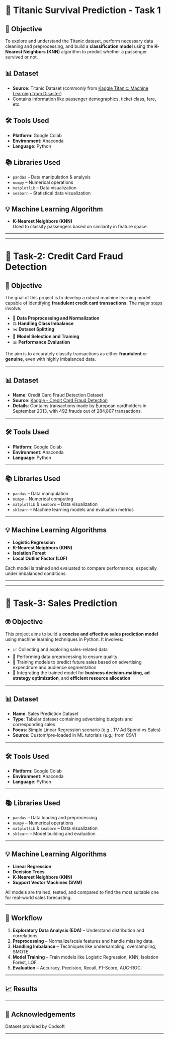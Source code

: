 # 🚢 Titanic Survival Prediction - Task 1

## 🧐 Objective
To explore and understand the Titanic dataset, perform necessary data cleaning and preprocessing, and build a **classification model** using the **K-Nearest Neighbors (KNN)** algorithm to predict whether a passenger survived or not.

## 📊 Dataset
- **Source**: Titanic Dataset (commonly from [Kaggle Titanic: Machine Learning from Disaster](https://www.kaggle.com/c/titanic))
- Contains information like passenger demographics, ticket class, fare, etc.

## 🛠 Tools Used
- **Platform**: Google Colab  
- **Environment**: Anaconda  
- **Language**: Python  

## 📚 Libraries Used
- `pandas` – Data manipulation & analysis  
- `numpy` – Numerical operations  
- `matplotlib` – Data visualization  
- `seaborn` – Statistical data visualization  

## 💡 Machine Learning Algorithm
- **K-Nearest Neighbors (KNN)**  
  Used to classify passengers based on similarity in feature space.

---
---


# 🤖 Task-2: Credit Card Fraud Detection

## 🧐 Objective
The goal of this project is to develop a robust machine learning model capable of identifying **fraudulent credit card transactions**. The major steps involve:

- 🔄 **Data Preprocessing and Normalization**  
- ⚖️ **Handling Class Imbalance**  
- ✂️ **Dataset Splitting**  
- 🧠 **Model Selection and Training**  
- 📊 **Performance Evaluation**

The aim is to accurately classify transactions as either **fraudulent** or **genuine**, even with highly imbalanced data.

---

## 📊 Dataset
- **Name**: Credit Card Fraud Detection Dataset  
- **Source**: [Kaggle - Credit Card Fraud Detection](https://www.kaggle.com/datasets/mlg-ulb/creditcardfraud)  
- **Details**: Contains transactions made by European cardholders in September 2013, with 492 frauds out of 284,807 transactions.

---

## 🛠 Tools Used
- **Platform**: Google Colab  
- **Environment**: Anaconda  
- **Language**: Python  

---

## 📚 Libraries Used
- `pandas` – Data manipulation  
- `numpy` – Numerical computing  
- `matplotlib` & `seaborn` – Data visualization  
- `sklearn` – Machine learning models and evaluation metrics  

---

## 💡 Machine Learning Algorithms
- **Logistic Regression**
- **K-Nearest Neighbors (KNN)**
- **Isolation Forest**
- **Local Outlier Factor (LOF)**

Each model is trained and evaluated to compare performance, especially under imbalanced conditions.

---    
---


# 📑 Task-3: Sales Prediction

## 🤓 Objective
This project aims to build a **concise and effective sales prediction model** using machine learning techniques in Python. It involves:

- 📈 Collecting and exploring sales-related data  
- 🧹 Performing data preprocessing to ensure quality  
- 🧠 Training models to predict future sales based on advertising expenditure and audience segmentation  
- 🧩 Integrating the trained model for **business decision-making**, **ad strategy optimization**, and **efficient resource allocation**

---

## 📊 Dataset
- **Name**: Sales Prediction Dataset  
- **Type**: Tabular dataset containing advertising budgets and corresponding sales  
- **Focus**: Simple Linear Regression scenario (e.g., TV Ad Spend vs Sales)  
- **Source**: Custom/pre-loaded in ML tutorials (e.g., from CSV)

---

## 🛠 Tools Used
- **Platform**: Google Colab  
- **Environment**: Anaconda  
- **Language**: Python  

---

## 📚 Libraries Used
- `pandas` – Data loading and preprocessing  
- `numpy` – Numerical operations  
- `matplotlib` & `seaborn` – Data visualization  
- `sklearn` – Model building and evaluation  

---

## 💡 Machine Learning Algorithms
- **Linear Regression**  
- **Decision Trees**  
- **K-Nearest Neighbors (KNN)**  
- **Support Vector Machines (SVM)**  

All models are trained, tested, and compared to find the most suitable one for real-world sales forecasting.

---

## 🚀 Workflow
1. **Exploratory Data Analysis (EDA)** – Understand distribution and correlations.
2. **Preprocessing** – Normalize/scale features and handle missing data.
3. **Handling Imbalance** – Techniques like undersampling, oversampling, SMOTE.
4. **Model Training** – Train models like Logistic Regression, KNN, Isolation Forest, LOF.
5. **Evaluation** – Accuracy, Precision, Recall, F1-Score, AUC-ROC.

---

## 📈 Results


---

## 🙌 Acknowledgements
Dataset provided by Codsoft

---


